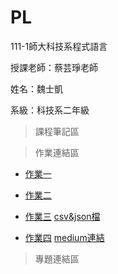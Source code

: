 # PL

111-1師大科技系程式語言

授課老師：蔡芸琤老師

姓名：魏士凱

系級：科技系二年級

>課程筆記區

>作業連結區

+ [作業一](https://github.com/ShihKaiWei/PL/blob/main/HW1/HW1.ipynb)

+ [作業二](https://github.com/ShihKaiWei/PL/blob/main/HW2/HW2.ipynb)

+ [作業三](https://github.com/ShihKaiWei/PL/blob/main/HW3/HW3.ipynb)    [csv&json檔](https://github.com/ShihKaiWei/PL/tree/main/HW3)

+ [作業四](https://github.com/ShihKaiWei/PL/tree/main/HW4/HW4.ipynb)    [medium連結](https://medium.com/@jasonwei1215/身為大學生的你想認識琳瑯滿目的科系嗎-e8d51e703c72)

>專題連結區
